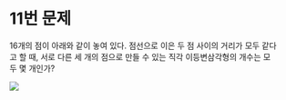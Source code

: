 # 11번 문제

16개의 점이 아래와 같이 놓여 있다. 점선으로 이은 두 점 사이의 거리가 모두 같다고 할 때, 서로 다른 세 개의 점으로 만들 수 있는 직각 이등변삼각형의 개수는 모두 몇 개인가? 

<img src="11번.png">
